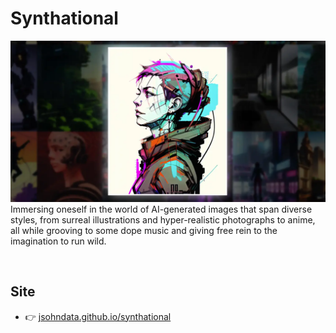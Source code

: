 # Synthational
[![Read Me](/public/images/readme.webp)](https://jsohndata.github.io/synthational/)
Immersing oneself in the world of AI-generated images that span diverse styles, from surreal illustrations and hyper-realistic photographs to anime, all while grooving to some dope music and giving free rein to the imagination to run wild.
 
<br>

## Site
* 👉 [jsohndata.github.io/synthational](https://jsohndata.github.io/synthational/)